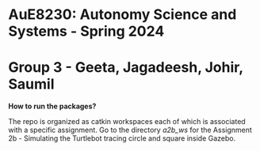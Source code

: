 # AuE8230: Autonomy Science and Systems - Spring 2024
# Group 3 - Geeta, Jagadeesh, Johir, Saumil

**How to run the packages?**

The repo is organized as catkin workspaces each of which is associated with a specific assignment. Go to the directory _a2b_ws_ for the Assignment 2b - Simulating the Turtlebot tracing circle and square inside Gazebo.
